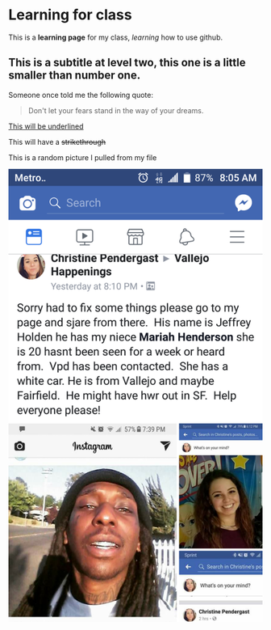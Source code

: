 # Learning for class

This is a **learning page** for my class, *learning* how to use github.

## This is a subtitle at level two, this one is a little smaller than number one.
Someone once told me the following quote:

> Don't let your fears stand
> in the way of your dreams.

<ins>This will be underlined</ins>

This will have a ~~strikethrough~~ 

This is a random picture I pulled from my file 

![This is a random picture from my filet](Screenshot_20180213-080601.png)

